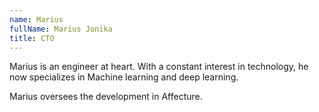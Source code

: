```yaml
---
name: Marius
fullName: Marius Jonika
title: CTO
---
```


Marius is an engineer at heart. With a constant interest in technology, he now specializes in Machine learning and deep learning.

Marius oversees the development in Affecture.
